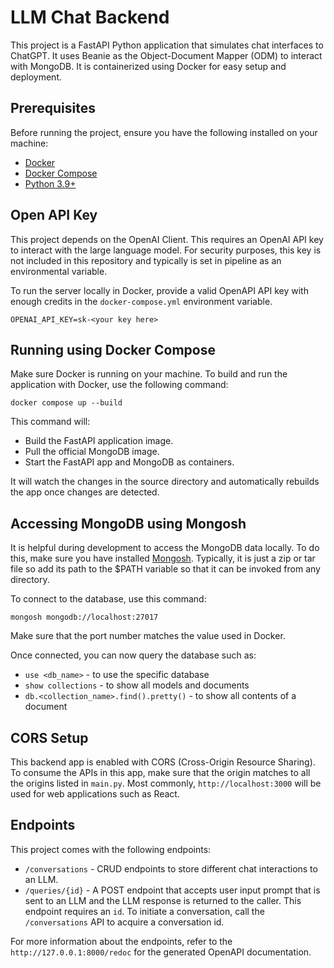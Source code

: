 # LLM Chat Backend

This project is a FastAPI Python application that simulates chat interfaces to ChatGPT.
It uses Beanie as the Object-Document Mapper (ODM) to interact with MongoDB. 
It is containerized using Docker for easy setup and deployment.

## Prerequisites

Before running the project, ensure you have the following installed on your machine:

- [Docker](https://www.docker.com/get-started)
- [Docker Compose](https://docs.docker.com/compose/install/)
- [Python 3.9+](https://www.python.org/downloads/)

## Open API Key

This project depends on the OpenAI Client. This requires an OpenAI API key to interact with the large language model.
For security purposes, this key is not included in this repository and typically is set in pipeline as an environmental variable.

To run the server locally in Docker, provide a valid OpenAPI API key with enough credits in the `docker-compose.yml` environment variable.

`OPENAI_API_KEY=sk-<your key here>`

## Running using Docker Compose

Make sure Docker is running on your machine. To build and run the application with Docker, use the following command:

`docker compose up --build`

This command will:

- Build the FastAPI application image.
- Pull the official MongoDB image.
- Start the FastAPI app and MongoDB as containers.

It will watch the changes in the source directory and automatically rebuilds the app once changes are detected.

## Accessing MongoDB using Mongosh

It is helpful during development to access the MongoDB data locally. To do this, make sure you have installed [Mongosh](https://www.mongodb.com/docs/mongodb-shell/install/).
Typically, it is just a zip or tar file so add its path to the $PATH variable so that it can be invoked from any directory.

To connect to the database, use this command:

`mongosh mongodb://localhost:27017`

Make sure that the port number matches the value used in Docker.

Once connected, you can now query the database such as:

- `use <db_name>` - to use the specific database
- `show collections` - to show all models and documents
- `db.<collection_name>.find().pretty()` - to show all contents of a document

## CORS Setup

This backend app is enabled with CORS (Cross-Origin Resource Sharing). To consume the APIs in this app, make sure that the origin matches to 
all the origins listed in `main.py`. Most commonly, `http://localhost:3000` will be used for web applications such as React.

## Endpoints

This project comes with the following endpoints:

- `/conversations` - CRUD endpoints to store different chat interactions to an LLM.
- `/queries/{id}` - A POST endpoint that accepts user input prompt that is sent to an LLM and the LLM response is returned to the caller.
This endpoint requires an `id`. To initiate a conversation, call the `/conversations` API to acquire a conversation id.


For more information about the endpoints, refer to the `http://127.0.0.1:8000/redoc` for the generated OpenAPI documentation.